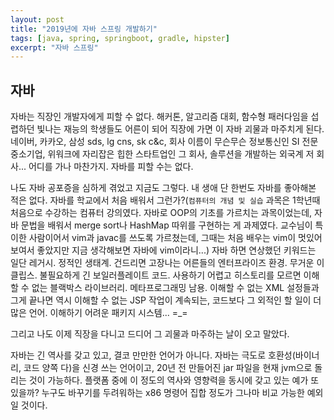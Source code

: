```yaml
---
layout: post
title: "2019년에 자바 스프링 개발하기"
tags: [java, spring, springboot, gradle, hipster]
excerpt: "자바 스프링"
---
```


## 자바

자바는 직장인 개발자에게 피할 수 없다. 해커톤, 알고리즘 대회, 함수형 패러다임을 
섭렵하던 빛나는 재능의 학생들도 어른이 되어 직장에 가면 이 자바 괴물과 마주치게 된다. 네이버, 카카오, 삼성 sds, lg cns, sk c&c, 회사 이름이 무슨무슨 정보통신인 SI 전문 중소기업, 위워크에 자리잡은 힙한 스타트업인 그 회사, 솔루션을 개발하는 외국계 저 회사... 어디를 가나 마찬가지. 자바를 피할 수는 없다.

나도 자바 공포증을 심하게 겪었고 지금도 그렇다. 내 생애 단 한번도 자바를 좋아해본 적은 없다. 자바를 학교에서 처음 배워서 그런가?(`컴퓨터의 개념 및 실습` 과목은 1학년때 처음으로 수강하는 컴퓨터 강의였다. 자바로 OOP의 기초를 가르치는 과목이었는데, 자바 문법을 배워서 merge sort나 HashMap 따위를 구현하는 게 과제였다. 교수님이 특이한 사람이어서 vim과 javac를 쓰도록 가르쳤는데, 그때는 처음 배우는 vim이 멋있어보여서 좋았지만 지금 생각해보면 자바에 vim이라니...) 자바 하면 연상했던 키워드는 일단 레거시. 정적인 생태계. 건드리면 고장나는 어른들의 엔터프라이즈 환경. 무거운 이클립스. 불필요하게 긴 보일러플레이트 코드. 사용하기 어렵고 히스토리를 모르면 이해할 수 없는 블랙박스 라이브러리. 메타프로그래밍 남용. 이해할 수 없는 XML 설정들과 그게 끝나면 역시 이해할 수 없는 JSP 작업이 계속되는, 코드보다 그 외적인 할 일이 더 많은 언어. 이해하기 어려운 패키지 시스템... =_=

그리고 나도 이제 직장을 다니고 드디어 그 괴물과 마주하는 날이 오고 말았다.

자바는 긴 역사를 갖고 있고, 결코 만만한 언어가 아니다. 자바는 극도로 호환성(바이너리, 코드 양쪽 다)을 신경 쓰는 언어이고, 20년 전 만들어진 jar 파일을 현재 jvm으로 돌리는 것이 가능하다. 플랫폼 중에 이 정도의 역사와 영향력을 동시에 갖고 있는 예가 또 있을까? 누구도 바꾸기를 두려워하는 x86 명령어 집합 정도가 그나마 비교 가능한 예외일 것이다.
